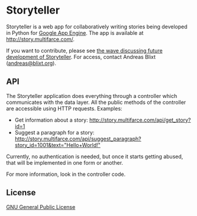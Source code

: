 # Storyteller

Storyteller is a web app for collaboratively writing stories being developed in Python for [Google App Engine](http://appengine.google.com/). The app is available at <http://story.multifarce.com/>.

If you want to contribute, please see [the wave discussing future development of Storyteller](https://wave.google.com/wave/waveref/googlewave.com/w+soBIcBHBA). For access, contact Andreas Blixt (andreas@blixt.org).

## API

The Storyteller application does everything through a controller which communicates with the data layer. All the public methods of the controller are accessible using HTTP requests. Examples:

- Get information about a story: <http://story.multifarce.com/api/get_story?id=1>
- Suggest a paragraph for a story: <http://story.multifarce.com/api/suggest_paragraph?story_id=1001&text="Hello+World!">

Currently, no authentication is needed, but once it starts getting abused, that will be implemented in one form or another.

For more information, look in the controller code.

## License

[GNU General Public License](http://www.gnu.org/licenses/)
